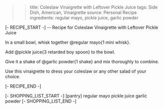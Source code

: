 >> title: Coleslaw Vinaigrette with Leftover Pickle Juice
>> tags: Side Dish, American, Vinaigrette
>> source: Personal Recipe
>> ingredients: regular mayo, pickle juice, garlic powder

[- RECIPE_START -]
-- Recipe for Coleslaw Vinaigrette with Leftover Pickle Juice

In a small bowl, whisk together @regular mayo{1 mini whisk}.

Add @pickle juice{3 retarded boy spoon} to the bowl.

Give it a shake of @garlic powder{1 shake} and mix thoroughly to combine.

Use this vinaigrette to dress your coleslaw or any other salad of your choice.

[- RECIPE_END -]

[- SHOPPING_LIST_START -]
[pantry]
regular mayo
pickle juice
garlic powder
[- SHOPPING_LIST_END -]